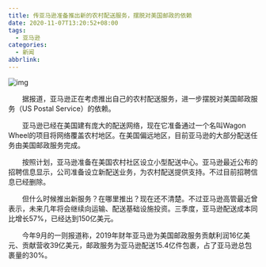 ```yaml
---
title: 传亚马逊准备推出新的农村配送服务，摆脱对美国邮政的依赖
date: 2020-11-07T13:20:52+08:00
tags:
  - 亚马逊
categories:
  - 新闻
abbrlink:
---
```


![img](https://cdn.jsdelivr.net/gh/yakeing/Documentation@main/Hexo/images/535d-kcieyvz7966791.jpg)

　　据报道，亚马逊正在考虑推出自己的农村配送服务，进一步摆脱对美国邮政服务（US Postal Service）的依赖。

　　亚马逊已经在美国建有庞大的配送网络，现在它准备通过一个名叫Wagon Wheel的项目将网络覆盖农村地区。在美国偏远地区，目前亚马逊的大部分配送任务由美国邮政服务完成。

　　按照计划，亚马逊准备在美国农村社区设立小型配送中心。亚马逊最近公布的招聘信息显示，公司准备设立新配送业务，为农村配送提供支持。不过目前招聘信息已经删除。

　　但什么时候推出新服务？在哪里推出？现在还不清楚。不过亚马逊高管最近曾表示，未来几年将会继续向运输、配送基础设施投资。三季度，亚马逊配送成本同比增长57%，已经达到150亿美元。

　　今年9月的一则报道称，2019年财年亚马逊为美国邮政服务贡献利润16亿美元、贡献营收39亿美元，邮政服务为亚马逊配送15.4亿件包裹，占了亚马逊总包裹量的30%。